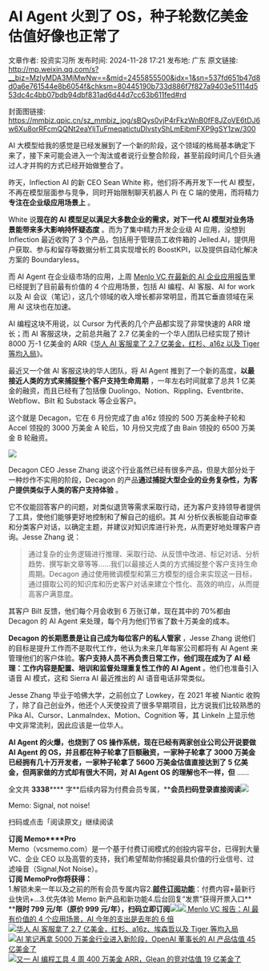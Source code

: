 # AI Agent 火到了 OS，种子轮数亿美金估值好像也正常了

文章作者: 投资实习所
发布时间: 2024-11-28 17:21
发布地: 广东
原文链接: http://mp.weixin.qq.com/s?__biz=MzIyMDA3MjMwNw==&mid=2455855500&idx=1&sn=537fd651b47d8d0a6e761544e8b6054f&chksm=80445190b733d886f7f827a9403e51114d553dc4c4bb07bdb94dbf831ad6d44d7cc63b611fed#rd

封面图链接: https://mmbiz.qpic.cn/sz_mmbiz_jpg/sBQys0vjP4rFkzWnB0fF8JZoVE6tDJ6w6Xu8orRFcmQQNt2eaYljTuFmeqatictuDlvstyShLmEibmFXP9gSY1zw/300

AI
大模型给我的感觉是已经发展到了一个新的阶段，这个领域的格局基本确定下来了，接下来可能会进入一个淘汰或者说行业整合阶段，甚至前段时间几个巨头通过人才并购的方式已经开始做整合了。

昨天，Inflection AI 的新 CEO Sean White 称，他们将不再开发下一代 AI 模型，不再在模型层面参与竞争，同时开始限制聊天机器人
Pi 在 C 端的使用，而将精力**专注在企业级应用场景上** 。

White 说**现在的 AI 模型足以满足大多数企业的需求，对下一代 AI 模型对业务场景能带来多大影响持怀疑态度** 。而为了集中精力开发企业级 AI
应用，没想到 Inflection 最近收购了 3 个产品，包括用于管理员工收件箱的 Jelled.AI，提供用户获取、参与和留存等数据分析工具实现增长的
BoostKPI，以及提供自动化解决方案的 Boundaryless。

而 AI Agent 在企业级市场的应用，上周 [Menlo VC 在最新的 AI
企业应用报告](https://mp.weixin.qq.com/s?__biz=MzIyMDA3MjMwNw==&mid=2455855441&idx=1&sn=654320b7b5e5f694775cc3eeb52a7bb3&scene=21#wechat_redirect)里已经提到了目前最有价值的
4 个应用场景，包括 AI 编程、AI 客服、AI for work 以及 AI 会议（笔记），这几个领域的收入增长都非常明显，而其它垂直领域在采用 AI
这块也在加速。

AI 编程这块不用说，以 Cursor 为代表的几个产品都实现了非常快速的 ARR 增长；而 AI 客服这块，之前总共融了 2.7
亿美金的一个华人团队已经实现了预计 8000 万-1 亿美金的 ARR《[华人 AI 客服拿了 2.7 亿美金，红杉、a16z 以及 Tiger
等均入局](https://mp.weixin.qq.com/s?__biz=MzIyMDA3MjMwNw==&mid=2455855423&idx=1&sn=1ba7226c7549b5d77cefec120265f6dd&scene=21#wechat_redirect)》。

最近又一个做 AI 客服这块的华人团队，将 AI Agent 推到了一个新的高度，**以最接近人类的方式来捕捉整个客户支持生命周期**
，一年左右时间就拿了总共 1 亿美金的融资，而且已经有了包括像
Duolingo、Notion、Rippling、Eventbrite、Webflow、Bilt 和 Substack 等企业客户。

这个就是 Decagon，它在 6 月份完成了由 a16z 领投的 500 万美金种子轮和 Accel 领投的 3000 万美金 A 轮后，10
月份又完成了由 Bain 领投的 6500 万美金 B 轮融资。

![](https://mmbiz.qpic.cn/sz_mmbiz_png/sBQys0vjP4rFkzWnB0fF8JZoVE6tDJ6w4d96CDAE94ibm1xTYpmVURQB65VHiaial1POFSS7ObGHFOh12ckbUSYog/640?wx_fmt=png&from=appmsg)

Decagon CEO Jesse Zhang 说这个行业虽然已经有很多产品，但是大部分处于一种炒作不实用的阶段，Decagon
的产品**通过捕捉大型企业的业务复杂性，为客户提供类似于人类的客户支持体验** 。

它不仅能回答客户的问题，对类似退货等需求采取行动，还为客户支持领导者提供了工具，使他们能够更好地控制和了解自己的组织。其 AI
分析仪表板能自动审查和分类客户对话，以确定主题，并建议对知识库进行补充，从而更好地处理客户咨询。Jesse Zhang 说：

>
> 通过复杂的业务逻辑进行推理、采取行动、从反馈中改进、标记对话、分析趋势、撰写新文章等等......我们以最接近人类的方式捕捉整个客户支持生命周期。Decagon
> 通过使用微调模型和第三方模型的组合来实现这一目标，通过摄取公司的知识库和历史客户对话来建立个性化、高效的响应，从而提高客户满意度。

其客户 Bilt 反馈，他们每个月会收到 6 万张订单，现在其中的 70%都由 Decagon 的 AI Agent
来处理，每个月为他们节省了数十万美金的成本。

**Decagon 的长期愿景是让自己成为每位客户的私人管家** ，Jesse Zhang
说他们的目标是提升工作而不是取代工作，他认为未来几年每家公司都将有 AI Agent 来管理他们的客户体验。**客户支持人员不再负责日常工作，他们现在成为了
AI 经理：工作内容是配置、培训和监督处理重复性工作的 AI Agent** 。他们也准备引入语音 AI 模式，这和 Sierra AI 最近推出的 AI
语音电话非常类似。

Jesse Zhang 毕业于哈佛大学，之前创立了 Lowkey，在 2021 年被 Niantic
收购了，除了自己创业外，他还个人天使投资了很多早期项目，比方说我们比较熟悉的 Pika
AI、Cursor、LanmaIndex、Motion、Cognition 等，其 LinkeIn 上显示他中文非常流利，因此应该是一位华人。

**AI Agent 的火爆，也烧到了 OS 操作系统，现在已经有两家创业公司公开说要做 AI Agent 的
OS，并且都在种子轮拿了巨额融资，一家种子轮拿了 3000 万美金已经拥有几十万开发者，一家种子轮拿了 5600 万美金估值直接达到了 5
亿美金，但两家做的方式却有很大不同，对 AI Agent OS 的理解也不一样，但** ……

全文共 **3338******
字**后续内容为付费会员专属，****会员扫码登录直接阅读**![](https://mmbiz.qpic.cn/sz_mmbiz_png/sBQys0vjP4rFkzWnB0fF8JZoVE6tDJ6w7ZWs1ArqKHT3ubzxscMCcKyN4lrKwMt5ibhzkia9zm7Hicicqib5DQm6aoA/640?wx_fmt=png&from=appmsg)  

Memo: Signal, not noise!

扫码或点击「阅读原文」继续阅读

**订阅 Memo****Pro**  
Memo（vcsmemo.com）是一个基于付费订阅模式的创投内容平台，已得到大量 VC、企业 CEO
以及高管的支持，我们希望帮助你捕捉最具价值的行业信号、过滤噪音（Signal,Not Noise）。  
**订阅 Memo****Pro****你将获得：**  
1.解锁未来一年以及之前的所有会员专属内容2.[**邮件订阅功能**](https://mp.weixin.qq.com/s?__biz=MzIyMDA3MjMwNw==&mid=2455853781&idx=1&sn=b6f8e3ddc87e9531f3f8c3e9cd98bd9f&scene=21#wechat_redirect)：付费内容+最新行业快讯+...3.优先体验
Memo 新产品和新功能4.后台回复“发票”获得开票入口**  
****限时 799 元/年（原价 999
元/年），扫码立即订阅**![](https://mmbiz.qpic.cn/mmbiz_png/mrJibAziaMQhQGoNHniac6wGOyRe172dlS0HCYicyjiaCTtly2pULIz6YPNsXeRjoQFSuDYezsia4ibhbAc1X3GKtVRyw/640?wx_fmt=png&wxfrom=5&wx_lazy=1&wx_co=1)[![](https://mmbiz.qpic.cn/sz_mmbiz_jpg/sBQys0vjP4puHSqWB2YHibw1uVZ6e2n7TGicyvvm8QZvz5xsebXe4gR0NrjmbzRW2cG0giaZSxsKFm9r35m0nIWhA/640?wx_fmt=jpeg)
Menlo VC 报告：AI 最有价值的 4 个应用场景，AI 今年的支出是去年的 6
倍](https://mp.weixin.qq.com/s?__biz=MzIyMDA3MjMwNw==&mid=2455855441&idx=1&sn=654320b7b5e5f694775cc3eeb52a7bb3&scene=21#wechat_redirect)  
[![](https://mmbiz.qpic.cn/sz_mmbiz_jpg/sBQys0vjP4p9Z5kR5gM7H8PKQice5fYicsibMyM0vy2dsibKHGjBhXEuiaVquz0DnIPzAl0qIVKpsvNSdhiajmktA1KQ/640?wx_fmt=jpeg)华人
AI 客服拿了 2.7 亿美金，红杉、a16z、埃森哲以及 Tiger
等均入局](https://mp.weixin.qq.com/s?__biz=MzIyMDA3MjMwNw==&mid=2455855423&idx=1&sn=1ba7226c7549b5d77cefec120265f6dd&scene=21#wechat_redirect)  
[![](https://mmbiz.qpic.cn/sz_mmbiz_jpg/sBQys0vjP4quSSEnibbyZCsK6LgMYddGybplm7RrsngBkDGicdq4dY0Oxiaq9XsUZLKayCDo4rHXc1xQXFpkibEllQ/640?wx_fmt=jpeg)AI
笔记再拿 5000 万美金行业进入新阶段，OpenAI 董事长的 AI 产品估值 45
亿美金了](https://mp.weixin.qq.com/s?__biz=MzIyMDA3MjMwNw==&mid=2455855237&idx=1&sn=309358cea2558f8199c565cdc3365f48&scene=21#wechat_redirect)  
[![](https://mmbiz.qpic.cn/sz_mmbiz_jpg/sBQys0vjP4qMUDfgyiaRenMtruLmlmBQujibbpM2gH5D3gyEr2T7vt5SjXSQewtN70gVz2H1pJ2wocJ1JRxnsuBA/640?wx_fmt=jpeg)又一
AI 编程工具 4 周 400 万美金 ARR，Glean 的竞对估值 19
亿美金了](https://mp.weixin.qq.com/s?__biz=MzIyMDA3MjMwNw==&mid=2455855368&idx=1&sn=271bd9bebbb46c837c2d7d72adff13e1&scene=21#wechat_redirect)

  

